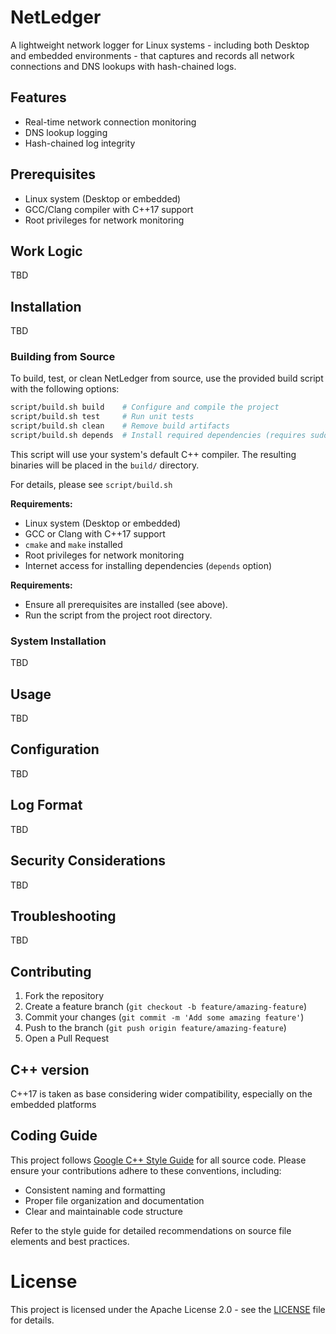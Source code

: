 # NetLedger
A lightweight network logger for Linux systems - including both Desktop and embedded environments - that captures and
records all network connections and DNS lookups with hash-chained logs.

## Features
- Real-time network connection monitoring
- DNS lookup logging
- Hash-chained log integrity

## Prerequisites
- Linux system (Desktop or embedded)
- GCC/Clang compiler with C++17 support
- Root privileges for network monitoring

## Work Logic
TBD

## Installation
TBD

### Building from Source
To build, test, or clean NetLedger from source, use the provided build script with the following options:

```bash
script/build.sh build    # Configure and compile the project
script/build.sh test     # Run unit tests
script/build.sh clean    # Remove build artifacts
script/build.sh depends  # Install required dependencies (requires sudo)
```

This script will use your system's default C++ compiler. The resulting binaries will be placed in the `build/` directory.

For details, please see `script/build.sh`

**Requirements:**
- Linux system (Desktop or embedded)
- GCC or Clang with C++17 support
- `cmake` and `make` installed
- Root privileges for network monitoring
- Internet access for installing dependencies (`depends` option)

**Requirements:**
- Ensure all prerequisites are installed (see above).
- Run the script from the project root directory.

### System Installation
TBD


## Usage
TBD

## Configuration
TBD

## Log Format
TBD

## Security Considerations
TBD

## Troubleshooting
TBD

## Contributing

1. Fork the repository
2. Create a feature branch (`git checkout -b feature/amazing-feature`)
3. Commit your changes (`git commit -m 'Add some amazing feature'`)
4. Push to the branch (`git push origin feature/amazing-feature`)
5. Open a Pull Request

## C++ version
C++17 is taken as base considering wider compatibility, especially on the embedded platforms

## Coding Guide

This project follows [Google C++ Style Guide](https://google.github.io/styleguide/cppguide.html#Source_File_Elements) for all source code. Please ensure your contributions adhere to these conventions, including:

- Consistent naming and formatting
- Proper file organization and documentation
- Clear and maintainable code structure

Refer to the style guide for detailed recommendations on source file elements and best practices.

# License
This project is licensed under the Apache License 2.0 - see the [LICENSE](LICENSE) file for details.
